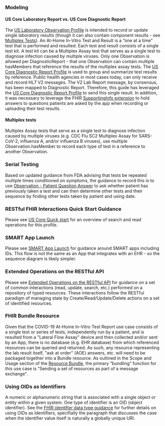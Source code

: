 ### Modeling

#### US Core Laboratory Report vs. US Core Diagnostic Report

The [US Laboratory Observation Profile](http://hl7.org/fhir/us/core/StructureDefinition/us-core-observation-lab) is intended to record or update single laboratory results (though it can also contain component results - see [Multiplex Tests](#multiplex-tests)). An At-Home In-Vitro Test and Result is a “one at a time” test that is performed and resulted. Each test and result consists of a single test kit. A test kit can be a Multiplex Assay test that serves as a single test to diagnose infection caused by multiple viruses. Only one Observation is allowed per DiagnosticReport - that one Observation can contain multiple hasMembers that reference the results of the multiplex assay tests. The [US Core Diagnostic Report Profile](http://hl7.org/fhir/us/core/StructureDefinition/us-core-diagnosticreport-lab) is used to group and summarize test results by reference. Public health agencies in most cases today, can only receive and record HL7 V2 messages. The V2 Lab Report message, by consensus, has been mapped to Diagnostic Report. Therefore, this guide has leveraged the [US Core Diagnostic Report Profile](http://hl7.org/fhir/us/core/StructureDefinition/us-core-diagnosticreport-lab) to send this single result. In addition, it was necessary to leverage the FHIR [SupportingInfo extension](http://hl7.org/fhir/StructureDefinition/workflow-supportingInfo) to hold answers to questions patients are asked by the app when recording or uploading their test results.

#### Multiplex tests
Multiplex Assay tests that serve as a single test to diagnose infection caused by multiple viruses (e.g. CDC Flu SC2 Multiplex Assay for SARS-CoV-2, influenza A, and/or influenza B viruses), use multiple Observation.hasMember to record each type of test in a reference to another Observation.

### Serial Testing
Based on updated guidance from FDA advising that tests be repeated multiple times conditioned on symptoms, the guidance to record this is to use [Observation - Patient Question Answer](StructureDefinition-Observation-patient-question-answer.html) to ask whether patient has previously taken a test and can then determine other tests and their sequence by finding other tests taken by patient and using date.

### RESTful FHIR Interactions Quick Start Guidance
Please see [US Core Quick start](https://www.hl7.org/fhir/us/core/StructureDefinition-us-core-observation-lab.html#quick-start) for an overview of search and read operations for this profile.

### SMART App Launch
Please see [SMART App Launch](http://www.hl7.org/fhir/smart-app-launch/) for guidance around SMART apps including IDs.
This flow is not the same as an App that integrates with an EHR - so the sequence diagram is likely simpler.

### Extended Operations on the RESTful API
Please see [Extended Operations on the RESTful API](http://hl7.org/fhir/R4/operations.html) for guidance on a set of common interactions (read, update, search, etc.) performed on a repository of typed resources. These interactions follow the RESTful paradigm of managing state by Create/Read/Update/Delete actions on a set of identified resources.

### FHIR Bundle Resource
Given that the COVID-19 At-Home In-Vitro Test Report use case consists of a single test or series of tests, independently run by a patient, and is resulted from a "Lateral Flow Assay" device and then collected and/or sent by an App, there is no database (e.g. EHR database) from which referenced resources can be queried and returned.  As such, any resource representing the lab result itself, "ask at order" (AOE) answers, etc. will need to be packaged together into a Bundle resource. As outlined in the Scope and Usage section of the [Resource Bundle](https://www.hl7.org/fhir/bundle.html), the primary “bundling” function for this use case is “Sending a set of resources as part of a message exchange".

### Using OIDs as Identifiers
A numeric or alphanumeric string that is associated with a single object or entity within a given system. One type of identifier is an OID (object identifier). See the [FHIR identifier data type guidance](http://hl7.org/fhir/R4/datatypes.html#identifier) for further details on using OIDs as Identifiers, specifially the paragraph that discusses the case when the identifier value itself is naturally a globally unique URI.